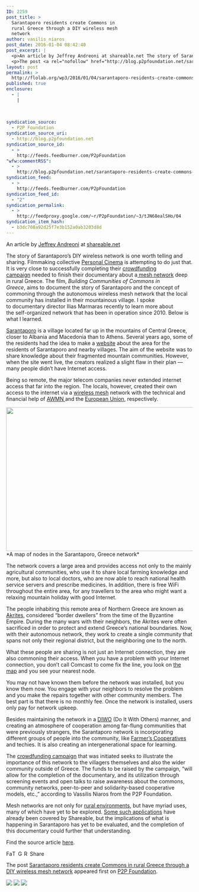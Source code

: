 ```yaml
---
ID: 2259
post_title: >
  Sarantaporo residents create Commons in
  rural Greece through a DIY wireless mesh
  network
author: vasilis niaros
post_date: 2016-01-04 08:42:40
post_excerpt: |
  <p>An article by Jeffrey Andreoni at shareable.net The story of Sarantaporo&rsquo;s DIY wireless network is one worth telling and sharing.&nbsp;Filmmaking collective&nbsp;Personal Cinema&nbsp;is attempting to do just that. It is very close to successfully completing&nbsp;their&nbsp;crowdfunding campaign&nbsp;needed to finish&nbsp;their documentary about a mesh network deep in rural Greece. The film, Building Communities of Commons in Greece,&nbsp;aims to [&hellip;]</p>
  <p>The post <a rel="nofollow" href="http://blog.p2pfoundation.net/sarantaporo-residents-create-commons-in-rural-greece-through-a-diy-wireless-mesh-network/2016/01/04">Sarantaporo residents create Commons in rural Greece through a DIY wireless mesh network</a> appeared first on <a rel="nofollow" href="http://blog.p2pfoundation.net/">P2P Foundation</a>.</p>
layout: post
permalink: >
  http://flolab.org/wp3/2016/01/04/sarantaporo-residents-create-commons-in-rural-greece-through-a-diy-wireless-mesh-network/
published: true
enclosure:
  - |
    |
        
        
        
syndication_source:
  - P2P Foundation
syndication_source_uri:
  - http://blog.p2pfoundation.net
syndication_source_id:
  - >
    http://feeds.feedburner.com/P2pFoundation
"wfw:commentRSS":
  - >
    http://blog.p2pfoundation.net/sarantaporo-residents-create-commons-in-rural-greece-through-a-diy-wireless-mesh-network/2016/01/04/feed
syndication_feed:
  - >
    http://feeds.feedburner.com/P2pFoundation
syndication_feed_id:
  - "2"
syndication_permalink:
  - >
    http://feedproxy.google.com/~r/P2pFoundation/~3/tJN68ealSHo/04
syndication_item_hash:
  - b3dc708a92d25f7e3b152a0ab3203d8d
---
```

An article by [Jeffrey Andreoni][1] at [shareable.net][2]

The story of Sarantaporo’s DIY wireless network is one worth telling and sharing. Filmmaking collective [Personal Cinema][3] is attempting to do just that. It is very close to successfully completing their [crowdfunding campaign][4] needed to finish their documentary about a[ mesh network][5] deep in rural Greece. The film, *Building Communities of Commons in Greece*, aims to document the story of Sarantaporo and the concept of commoning through the autonomous wireless mesh network that the local community has installed in their mountainous village. I spoke to documentary director Ilias Marmaras recently to learn more about the self-organized network that has been in operation since 2010. Below is what I learned.



[Sarantaporo][6] is a village located far up in the mountains of Central Greece, closer to Albania and Macedonia than to Athens. Several years ago, some of the residents had the idea to make a [website][7] about the area for the residents of Sarantaporo and nearby villages. The aim of the website was to share knowledge about their fragmented mountain communities. However, when the site went live, the creators realized a slight flaw in their plan — many people didn’t have Internet access.

Being so remote, the major telecom companies never extended internet access that far into the region. The locals, however, created their own access to the internet via a [wireless mesh][8] network with the technical and financial help of [AWMN ][9]and the [European Union][10], respectively.

<img class="alignnone" src="http://www.shareable.net/sites/default/files/Greece.jpg" alt="" width="580" height="387" />  
*A map of nodes in the Sarantaporo, Greece network*

The network covers a large area and provides access not only to the mainly agricultural communities, who use it to share local farming knowledge and more, but also to local doctors, who are now able to reach national health service servers and prescribe medicines. In addition, there is free WiFi throughout the entire area, for any travellers to the area who might want a relaxing mountain holiday with good Internet.

The people inhabiting this remote area of Northern Greece are known as [Akrites][11], considered “border dwellers” from the time of the Byzantine Empire. During the many wars with their neighbors, the Akrites were often sacrificed in order to protect and extend Greece’s national boundaries. Now, with their autonomous network, they work to create a single community that spans not only their regional district, but the neighboring one to the north.

What these people are sharing is not just an Internet connection, they are also commoning their access. When you have a problem with your Internet connection, you don’t call Comcast to come fix the line, you look on [the map][12] and you see your nearest node.

You may not have known them before the network was installed, but you know them now. You engage with your neighbors to resolve the problem and you make the repairs together with other community members. The best part is that there is no monthly fee. Once the network is installed, users only pay for network upkeep.

Besides maintaining the network in a [DIWO][13] (Do It With Others) manner, and creating an atmosphere of cooperation among far-flung communities that were previously strangers, the Sarantaporo network is incorporating different groups of people into the community, like [Farmer’s Cooperatives][14] and techies. It is also creating an intergenerational space for learning.

The [crowdfunding campaign][15] that was initiated seeks to illustrate the importance of this network to the villagers themselves and also the wider community outside of Greece. The funds to be raised by the campaign, “will allow for the completion of the documentary, and its utilization through screening events and open talks to raise awareness about the commons, community networks, peer-to-peer and solidarity-based cooperative models, etc.,” according to Vassilis Niaros from the P2P Foundation.

Mesh networks are not only for [rural environments][16], but have myriad uses, many of which have yet to be explored. [Some such applications][17] have already been covered by Shareable, but the implications of what is happening in Sarantaporo has yet to be evaluated, and the completion of this documentary could further that understanding.

Find the source article [here][18].

<a class="a2a_button_facebook" href="http://www.addtoany.com/add_to/facebook?linkurl=http%3A%2F%2Fblog.p2pfoundation.net%2Fsarantaporo-residents-create-commons-in-rural-greece-through-a-diy-wireless-mesh-network%2F2016%2F01%2F04&linkname=Sarantaporo%20residents%20create%20Commons%20in%20rural%20Greece%20through%20a%20DIY%20wireless%20mesh%20network" title="Facebook" rel="nofollow"><img src="http://blog.p2pfoundation.net/wp-content/plugins/add-to-any/icons/facebook.png" width="16" height="16" alt="Facebook" /></a><a class="a2a_button_twitter" href="http://www.addtoany.com/add_to/twitter?linkurl=http%3A%2F%2Fblog.p2pfoundation.net%2Fsarantaporo-residents-create-commons-in-rural-greece-through-a-diy-wireless-mesh-network%2F2016%2F01%2F04&linkname=Sarantaporo%20residents%20create%20Commons%20in%20rural%20Greece%20through%20a%20DIY%20wireless%20mesh%20network" title="Twitter" rel="nofollow"><img src="http://blog.p2pfoundation.net/wp-content/plugins/add-to-any/icons/twitter.png" width="16" height="16" alt="Twitter" /></a><a class="a2a_button_google_plus" href="http://www.addtoany.com/add_to/google_plus?linkurl=http%3A%2F%2Fblog.p2pfoundation.net%2Fsarantaporo-residents-create-commons-in-rural-greece-through-a-diy-wireless-mesh-network%2F2016%2F01%2F04&linkname=Sarantaporo%20residents%20create%20Commons%20in%20rural%20Greece%20through%20a%20DIY%20wireless%20mesh%20network" title="Google+" rel="nofollow"><img src="http://blog.p2pfoundation.net/wp-content/plugins/add-to-any/icons/google_plus.png" width="16" height="16" alt="Google+" /></a><a class="a2a_button_reddit" href="http://www.addtoany.com/add_to/reddit?linkurl=http%3A%2F%2Fblog.p2pfoundation.net%2Fsarantaporo-residents-create-commons-in-rural-greece-through-a-diy-wireless-mesh-network%2F2016%2F01%2F04&linkname=Sarantaporo%20residents%20create%20Commons%20in%20rural%20Greece%20through%20a%20DIY%20wireless%20mesh%20network" title="Reddit" rel="nofollow"><img src="http://blog.p2pfoundation.net/wp-content/plugins/add-to-any/icons/reddit.png" width="16" height="16" alt="Reddit" /></a><a class="a2a_dd a2a_target addtoany_share_save" href="https://www.addtoany.com/share#url=http%3A%2F%2Fblog.p2pfoundation.net%2Fsarantaporo-residents-create-commons-in-rural-greece-through-a-diy-wireless-mesh-network%2F2016%2F01%2F04&title=Sarantaporo%20residents%20create%20Commons%20in%20rural%20Greece%20through%20a%20DIY%20wireless%20mesh%20network" id="wpa2a_2"><img src="http://blog.p2pfoundation.net/wp-content/plugins/add-to-any/share_save_120_16.png" width="120" height="16" alt="Share" /></a>

The post <a rel="nofollow" href="http://blog.p2pfoundation.net/sarantaporo-residents-create-commons-in-rural-greece-through-a-diy-wireless-mesh-network/2016/01/04">Sarantaporo residents create Commons in rural Greece through a DIY wireless mesh network</a> appeared first on <a rel="nofollow" href="http://blog.p2pfoundation.net/">P2P Foundation</a>.

<div class="feedflare">
  <a href="http://feeds.feedburner.com/~ff/P2pFoundation?a=tJN68ealSHo:60ULsh7px2s:7Q72WNTAKBA"><img src="http://feeds.feedburner.com/~ff/P2pFoundation?d=7Q72WNTAKBA" border="0" /></img></a> <a href="http://feeds.feedburner.com/~ff/P2pFoundation?a=tJN68ealSHo:60ULsh7px2s:D7DqB2pKExk"><img src="http://feeds.feedburner.com/~ff/P2pFoundation?i=tJN68ealSHo:60ULsh7px2s:D7DqB2pKExk" border="0" /></img></a> <a href="http://feeds.feedburner.com/~ff/P2pFoundation?a=tJN68ealSHo:60ULsh7px2s:2mJPEYqXBVI"><img src="http://feeds.feedburner.com/~ff/P2pFoundation?d=2mJPEYqXBVI" border="0" /></img></a>
</div>

<img src="http://feeds.feedburner.com/~r/P2pFoundation/~4/tJN68ealSHo" height="1" width="1" alt="" />

 [1]: http://www.shareable.net/users/jeffrey-andreoni
 [2]: http://www.shareable.net/
 [3]: http://personalcinema.org/
 [4]: https://en.goteo.org/project/building-communities-of-commons/home
 [5]: http://www.shareable.net/blog/how-to-set-up-an-open-mesh-network-in-your-neighborhood
 [6]: https://en.wikipedia.org/wiki/Sarantaporo
 [7]: http://www.sarantaporo.gr/
 [8]: http://www.shareable.net/blog/creative-community-in-the-age-of-mesh-networks
 [9]: http://awmn.net/content.php?s=65682cdfa00ec9214a9e533bb499f207&langid=1
 [10]: https://confine-project.eu/
 [11]: https://en.wikipedia.org/wiki/Akritai
 [12]: http://wind.sarantaporo.gr/?page=nodes
 [13]: http://furtherfield.org/projects/diwo-do-it-others-resource
 [14]: http://thess.pde.sch.gr/kpe/index_en.php
 [15]: https://en.goteo.org/project/building-communities-of-commons
 [16]: https://commotionwireless.net/blog/2013/12/12/building-mesh-network-rural-somaliland/
 [17]: http://www.shareable.net/blog/firechat-enables-activist-mesh-network-in-hong-kong
 [18]: http://www.shareable.net/blog/sarantaporo-residents-create-commons-in-rural-greece-through-a-diy-wireless-mesh-network
